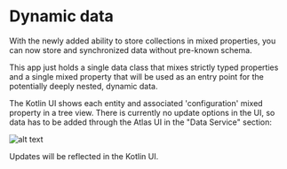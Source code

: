 # Dynamic data

With the newly added ability to store collections in mixed properties, you can now store and synchronized 
data without pre-known schema. 

This app just holds a single data class that mixes strictly typed properties and a single mixed property
that will be used as an entry point for the potentially deeply nested, dynamic data. 

The Kotlin UI shows each entity and associated 'configuration' mixed property in a tree view. There is 
currently no update options in the UI, so data has to be added through the Atlas UI in the 
"Data Service" section:

![alt text](../Screenshots/dynamic-data-browser.png "Atlas collection browser")

Updates will be reflected in the Kotlin UI. 
